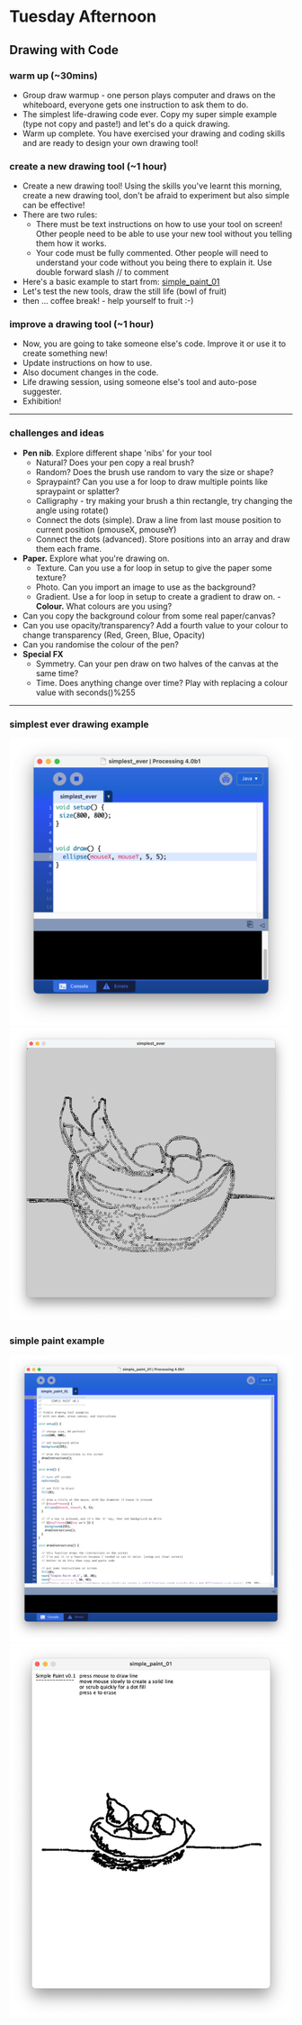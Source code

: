 # Tuesday Afternoon 

## Drawing with Code

### warm up (~30mins)

- Group draw warmup - one person plays computer and draws on the whiteboard, everyone gets one instruction to ask them to do.
- The simplest life-drawing code ever. Copy my super simple example (type not copy and paste!) and let's do a quick drawing.
- Warm up complete. You have exercised your drawing and coding skills and are ready to design your own drawing tool!

### create a new drawing tool (~1 hour) 

- Create a new drawing tool! Using the skills you've learnt this morning, create a new drawing tool, don't be afraid to experiment but also simple can be effective!
- There are two rules: 
  - There must be text instructions on how to use your tool on screen! Other people need to be able to use your new tool without you telling them how it works.
  - Your code must be fully commented. Other people will need to understand your code without you being there to explain it. Use double forward slash // to comment
- Here's a basic example to start from: [simple_paint_01](https://github.com/ashleyjamesbrown/NYI/blob/main/Tuesday/PM/simple_paint_01/simple_paint_01.pde)
- Let's test the new tools, draw the still life (bowl of fruit)
- then ... coffee break! - help yourself to fruit :-)

### improve a drawing tool (~1 hour)

- Now, you are going to take someone else's code. Improve it or use it to create something new!
- Update instructions on how to use.
- Also document changes in the code. 
- Life drawing session, using someone else's tool and auto-pose suggester.
- Exhibition!

---

### challenges and ideas

- **Pen nib**. Explore different shape 'nibs' for your tool
  - Natural? Does your pen copy a real brush? 
  - Random? Does the brush use random to vary the size or shape? 
  - Spraypaint? Can you use a for loop to draw multiple points like spraypaint or splatter?
  - Calligraphy - try making your brush a thin rectangle, try changing the angle using rotate()
  - Connect the dots (simple). Draw a line from last mouse position to current position (pmouseX, pmouseY)
  - Connect the dots (advanced). Store positions into an array and draw them each frame.
- **Paper.** Explore what you're drawing on.
  - Texture. Can you use a for loop in setup to give the paper some texture?
  - Photo. Can you import an image to use as the background?
  - Gradient. Use a for loop in setup to create a gradient to draw on.
-**Colour.** What colours are you using?
 - Can you copy the background colour from some real paper/canvas?
 - Can you use opacity/transparency? Add a fourth value to your colour to change transparency (Red, Green, Blue, Opacity)
 - Can you randomise the colour of the pen?
- **Special FX**
  - Symmetry. Can your pen draw on two halves of the canvas at the same time?
  - Time. Does anything change over time? Play with replacing a colour value with seconds()%255

---

### simplest ever drawing example

![](https://github.com/ashleyjamesbrown/NYI/blob/main/Tuesday/PM/images/simplest-ever-code.png)
![](https://github.com/ashleyjamesbrown/NYI/blob/main/Tuesday/PM/images/simplest-ever-screenshot.png)

### simple paint example 

![](https://github.com/ashleyjamesbrown/NYI/blob/main/Tuesday/PM/images/simple-paint-code.png)
![](https://github.com/ashleyjamesbrown/NYI/blob/main/Tuesday/PM/images/simple-paint-screenshot.png)
